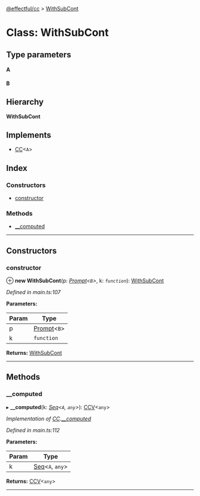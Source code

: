 [@effectful/cc](../README.md) > [WithSubCont](../classes/withsubcont.md)

# Class: WithSubCont

## Type parameters
#### A 
#### B 
## Hierarchy

**WithSubCont**

## Implements

* [CC](../interfaces/cc.md)<`A`>

## Index

### Constructors

* [constructor](withsubcont.md#constructor)

### Methods

* [__computed](withsubcont.md#__computed)

---

## Constructors

<a id="constructor"></a>

###  constructor

⊕ **new WithSubCont**(p: *[Prompt](prompt.md)<`B`>*, k: *`function`*): [WithSubCont](withsubcont.md)

*Defined in main.ts:107*

**Parameters:**

| Param | Type |
| ------ | ------ |
| p | [Prompt](prompt.md)<`B`> | 
| k | `function` | 

**Returns:** [WithSubCont](withsubcont.md)

___

## Methods

<a id="__computed"></a>

###  __computed

▸ **__computed**(k: *[Seq](../#seq)<`A`, `any`>*): [CCV](../#ccv)<`any`>

*Implementation of [CC](../interfaces/cc.md).[__computed](../interfaces/cc.md#__computed)*

*Defined in main.ts:112*

**Parameters:**

| Param | Type |
| ------ | ------ |
| k | [Seq](../#seq)<`A`, `any`> | 

**Returns:** [CCV](../#ccv)<`any`>

___

